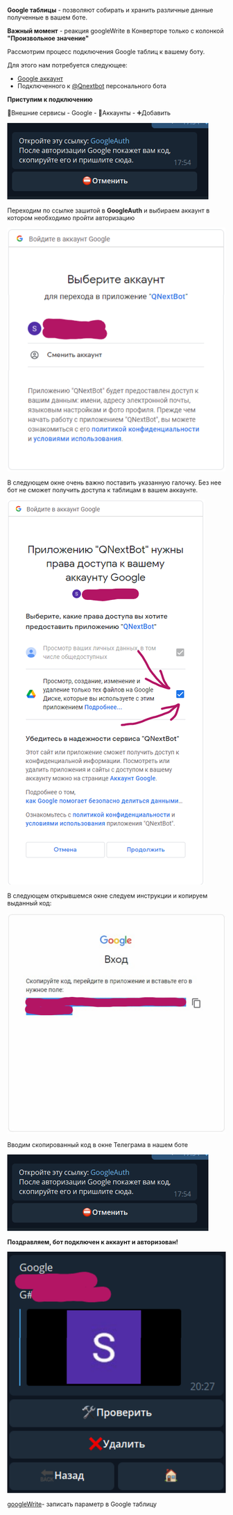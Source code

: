 **Google таблицы** - позволяют собирать и хранить различные данные полученные в вашем боте. 

**Важный момент** - реакция googleWrite в Конверторе только с колонкой **"Произвольное значение"**



Рассмотрим процесс подключения Google таблиц к вашему боту.

Для этого нам потребуется следующее:
* [Google аккаунт](https://www.google.com/accounts?hl=RU)
* Подключенного к [@Qnextbot](http://t.me/QNextbot) персонального бота



**Приступим к подключению**

🧩Внешние сервисы - Google - 🧰Аккаунты - ➕Добавить

![](./1.png)

Переходим по ссылке зашитой в **GoogleAuth** и выбираем аккаунт в котором необходимо пройти авторизацию

![](./2.png)

В следующем окне очень важно поставить указанную галочку. Без нее бот не сможет получить доступа к таблицам в вашем аккаунте.

![](./3.png)

В следующем открывшемся окне следуем инструкции и копируем выданный код:

![](./4.png)

Вводим скопированный код в окне Телеграма в нашем боте

![](./5.png)

**Поздравляем, бот подключен к аккаунт и авторизован!**


![](./6.png)



[googleWrite](/docs/admin/google/googlewrite)- записать параметр в Google таблицу
